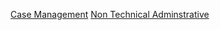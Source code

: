 [Case Management](/Big-Data/Case-Management)
[Non Technical Adminstrative](/Big-Data/Non%2DTechnical-Administrative-Processes)